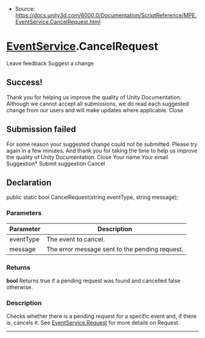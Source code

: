 * Source: https://docs.unity3d.com/6000.0/Documentation/ScriptReference/MPE.EventService.CancelRequest.html

#  [EventService](https://docs.unity3d.com/6000.0/Documentation/ScriptReference/MPE.EventService.html).CancelRequest
Leave feedback
Suggest a change
## Success!
Thank you for helping us improve the quality of Unity Documentation. Although we cannot accept all submissions, we do read each suggested change from our users and will make updates where applicable.
Close
## Submission failed
For some reason your suggested change could not be submitted. Please <a>try again</a> in a few minutes. And thank you for taking the time to help us improve the quality of Unity Documentation.
Close
Your name Your email Suggestion* Submit suggestion
Cancel
## Declaration
public static bool CancelRequest(string eventType, string message); 
### Parameters
Parameter | Description  
---|---  
eventType | The event to cancel.  
message | The error message sent to the pending request.  
### Returns
**bool** Returns true if a pending request was found and cancelled false otherwise. 
### Description
Checks whether there is a pending request for a specific event and, if there is, cancels it. See [EventService.Request](https://docs.unity3d.com/6000.0/Documentation/ScriptReference/MPE.EventService.Request.html) for more details on Request.
* * *
